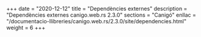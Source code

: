 +++
date        = "2020-12-12"
title       = "Dependències externes"
description = "Dependències externes canigo.web.rs 2.3.0"
sections    = "Canigó"
enllac		= "/documentacio-llibreries/canigo.web.rs/2.3.0/site/dependencies.html"
weight		= 6
+++
